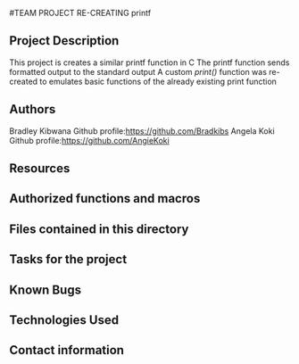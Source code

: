 #TEAM PROJECT RE-CREATING printf

## Project Description
This project is creates a similar printf function in C
The printf function sends formatted output to the standard output
A custom _print()_ function was re-created to emulates basic functions of the already existing print function

## Authors
Bradley Kibwana  Github profile:https://github.com/Bradkibs
Angela Koki      Github profile:https://github.com/AngieKoki

## Resources

## Authorized functions and macros

## Files contained in this directory

## Tasks for the project

## Known Bugs

## Technologies Used

## Contact information
